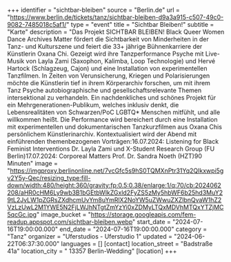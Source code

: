 +++
identifier = "sichtbar-bleiben"
source = "Berlin.de"
url = "https://www.berlin.de/tickets/tanz/sichtbar-bleiben-d9a3a915-c507-49c0-9082-7485018c5af1/"
type = "event"
title = "Sichtbar Bleiben!"
subtitle = "Karte"
description = "Das Projekt SICHTBAR BLEIBEN! Black Queer Women Dance Archives Matter fördert die Sichtbarkeit von Minderheiten in der Tanz- und Kulturszene und feiert die 33+ jährige Bühnenkarriere der Künstlerin Oxana Chi. Gezeigt wird ihre Tanzperformance Psyche mit Live-Musik von Layla Zami (Saxophon, Kalimba, Loop Technologie) und Hervé Hartock (Schlagzeug, Cajon) und eine Installation von experimentellen Tanzfilmen. In Zeiten von Verunsicherung, Kriegen und Polarisierungen möchte die Künstlerin tief in ihrem Körperarchiv forschen, um mit ihrem Tanz Psyche autobiographische und gesellschaftsrelevante Themen intersektional zu verhandeln. Ein nachdenkliches und schönes Projekt für ein Mehrgenerationen-Publikum, welches inklusiv denkt, die Lebensrealitäten von Schwarzen/PoC LGBTQ* Menschen mitfühlt, und alle willkommen heißt. Die Performance wird bereichert durch eine Installation mit experimentellen und dokumentarischen Tanzkurzfilmen aus Oxana Chis persönlichem Künstlerinarchiv. Kontextualisiert wird der Abend mit einführenden themenbezogenen Vorträgen:16.07.2024: Listening for Black Feminist Interventions Dr. Layla Zami und X-Student Research Group (FU Berlin)17.07.2024: Corporeal Matters Prof. Dr. Sandra Noeth (HZT)90 Minuten"
image = "https://imgproxy.berlinonline.net/7vcGfc5s9hS0TQMXnPtr31Yq2QIkxwpi5gv2Y5y-Qec/resizing_type:fill-down/width:480/height:360/gravity:fp:0.5:0.38/enlarge:1/q:70/cb:2024062208/aHR0cHM6Ly9wb3B1bGEtbWlkZGxld2FyZS5zMy5hbWF6b25hd3MuY29tL2JvLW1pZGRsZXdhcmUvYm8uYmRlX2NoYW5uZWwuZXZlbnQvaW1hZ2VzLzUwL2M1YWE5N2FjLWJhNTgtZmYzYi0xZDMyLTQxMDVhMTQxYTZjMC5qcGc.jpg"
image_bucket = "https://storage.googleapis.com/fem-readup.appspot.com/sichtbar-bleiben.webp"
start_date = "2024-07-16T19:00:00.000"
end_date = "2024-07-16T19:00:00.000"
category = "Tanz"
organizer = "Uferstudios - Uferstudio 1"
updated = "2024-06-22T06:37:30.000"
languages = []
[contact]
location_street = "Badstraße 41a"
location_city = " 13357 Berlin-Wedding"
[location]
+++
